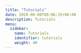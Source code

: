 ```yaml
---
title: "Tutorials"
date: 2020-06-08T08:06:25+06:00
description: Tutorials
menu:
  sidebar:
    name: Tutorials
    identifier: tutorials
    weight: 40
---
```


